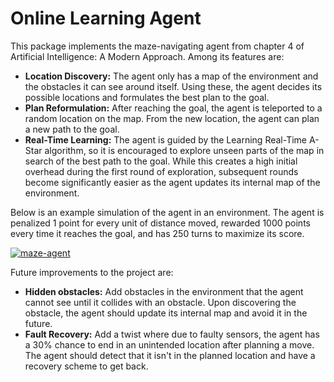 Online Learning Agent
==========================
This package implements the maze-navigating agent from chapter 4 of Artificial Intelligence: A Modern Approach. Among its features are:

- **Location Discovery:** The agent only has a map of the environment and the obstacles it can see around itself. Using these, the agent decides its possible locations and formulates the best plan to the goal.
- **Plan Reformulation:** After reaching the goal, the agent is teleported to a random location on the map. From the new location, the agent can plan a new path to the goal.
- **Real-Time Learning:** The agent is guided by the Learning Real-Time A-Star algorithm, so it is encouraged to explore unseen parts of the map in search of the best path to the goal. While this creates a high initial overhead during the first round of exploration, subsequent rounds become significantly easier as the agent updates its internal map of the environment.

Below is an example simulation of the agent in an environment. The agent is penalized 1 point for every unit of distance moved, rewarded 1000 points every time it reaches the goal, and has 250 turns to maximize its score.

[![maze-agent](http://i.imgur.com/VlmpVvR.png)](https://youtu.be/XS-P-DK7nnE "maze-agent")

Future improvements to the project are:

- **Hidden obstacles:** Add obstacles in the environment that the agent cannot see until it collides with an obstacle. Upon discovering the obstacle, the agent should update its internal map and avoid it in the future.
- **Fault Recovery:** Add a twist where due to faulty sensors, the agent has a 30% chance to end in an unintended location after planning a move. The agent should detect that it isn't in the planned location and have a recovery scheme to get back.
